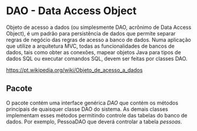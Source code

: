 # DAO - Data Access Object #
Objeto de acesso a dados (ou simplesmente DAO, acrônimo de Data Access Object), 
é um padrão para persistência de dados que permite separar regras de negócio das 
regras de acesso a banco de dados. Numa aplicação que utilize a arquitetura MVC, 
todas as funcionalidades de bancos de dados, tais como obter as conexões, 
mapear objetos Java para tipos de dados SQL ou executar comandos SQL, 
devem ser feitas por classes DAO.

https://pt.wikipedia.org/wiki/Objeto_de_acesso_a_dados

## Pacote ##

O pacote contém uma interface genérica *DAO* que contém os métodos principais de quaisquer
classe DAO do sistema. 
As demais classes implementam esses métodos permitindo controle das tabelas do 
banco de dados. Por exemplo, PessoaDAO que deverá controlar a tabela *pessoas*.